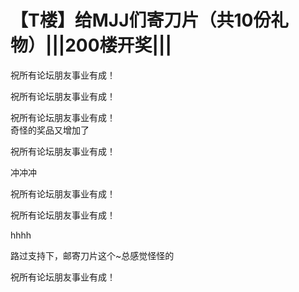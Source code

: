 # 【T楼】给MJJ们寄刀片（共10份礼物）|||200楼开奖|||


祝所有论坛朋友事业有成！<img id="aimg_Mn9Qh" onclick="zoom(this, this.src, 0, 0, 0)" class="zoom" src="https://cdn.jsdelivr.net/gh/hishis/forum-master/public/images/patch.gif" onmouseover="img_onmouseoverfunc(this)" onload="thumbImg(this)" border="0" alt="" />

祝所有论坛朋友事业有成！<img id="aimg_KJPeJ" onclick="zoom(this, this.src, 0, 0, 0)" class="zoom" src="https://cdn.jsdelivr.net/gh/hishis/forum-master/public/images/patch.gif" onmouseover="img_onmouseoverfunc(this)" onload="thumbImg(this)" border="0" alt="" />

祝所有论坛朋友事业有成！<br />
奇怪的奖品又增加了<img src="static/image/smiley/yct/022.gif" smilieid="42" border="0" alt="" />

祝所有论坛朋友事业有成！

冲冲冲

祝所有论坛朋友事业有成！

祝所有论坛朋友事业有成！

hhhh

路过支持下，邮寄刀片这个~总感觉怪怪的<img id="aimg_c0Txw" onclick="zoom(this, this.src, 0, 0, 0)" class="zoom" src="https://cdn.jsdelivr.net/gh/hishis/forum-master/public/images/patch.gif" onmouseover="img_onmouseoverfunc(this)" onload="thumbImg(this)" border="0" alt="" />

祝所有论坛朋友事业有成！
